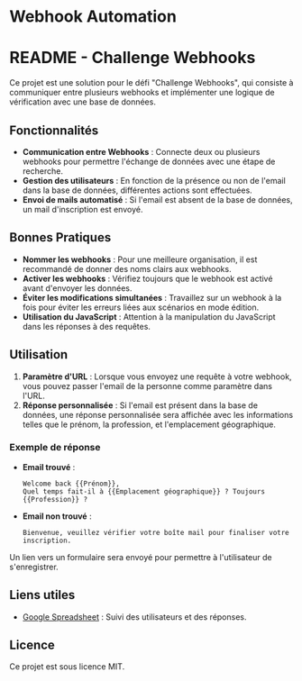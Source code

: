 # Webhook Automation
# README - Challenge Webhooks

Ce projet est une solution pour le défi "Challenge Webhooks", qui consiste à communiquer entre plusieurs webhooks et implémenter une logique de vérification avec une base de données.

## Fonctionnalités

- **Communication entre Webhooks** : Connecte deux ou plusieurs webhooks pour permettre l'échange de données avec une étape de recherche.
- **Gestion des utilisateurs** : En fonction de la présence ou non de l'email dans la base de données, différentes actions sont effectuées.
- **Envoi de mails automatisé** : Si l'email est absent de la base de données, un mail d'inscription est envoyé.

## Bonnes Pratiques

- **Nommer les webhooks** : Pour une meilleure organisation, il est recommandé de donner des noms clairs aux webhooks.
- **Activer les webhooks** : Vérifiez toujours que le webhook est activé avant d'envoyer les données.
- **Éviter les modifications simultanées** : Travaillez sur un webhook à la fois pour éviter les erreurs liées aux scénarios en mode édition.
- **Utilisation du JavaScript** : Attention à la manipulation du JavaScript dans les réponses à des requêtes.

## Utilisation

1. **Paramètre d'URL** : Lorsque vous envoyez une requête à votre webhook, vous pouvez passer l'email de la personne comme paramètre dans l'URL.
2. **Réponse personnalisée** : Si l'email est présent dans la base de données, une réponse personnalisée sera affichée avec les informations telles que le prénom, la profession, et l'emplacement géographique.

### Exemple de réponse
- **Email trouvé** :
  ```
  Welcome back {{Prénom}},
  Quel temps fait-il à {{Emplacement géographique}} ? Toujours {{Profession}} ?
  ```

- **Email non trouvé** :
  ```
  Bienvenue, veuillez vérifier votre boîte mail pour finaliser votre inscription.
  ```

Un lien vers un formulaire sera envoyé pour permettre à l'utilisateur de s'enregistrer.

## Liens utiles

- [Google Spreadsheet](https://docs.google.com/spreadsheets/d/1G_NZIksi-3KcxidLEvAuMNc-n7i6rr8oddPb0FO7RhE/edit?gid=0#gid=0) : Suivi des utilisateurs et des réponses.

## Licence

Ce projet est sous licence MIT.


